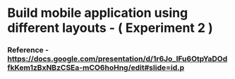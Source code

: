 # Build mobile application using different layouts - ( Experiment 2 )

### Reference - https://docs.google.com/presentation/d/1r6Jo_IFu6OtpYaDOdfkKem1zBxNBzCSEa-mCO6hoHng/edit#slide=id.p
